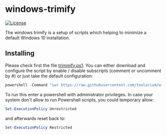 # windows-trimify
[![License](https://img.shields.io/github/license/toolarium/common-build)](https://opensource.org/licenses/MIT)

The windows trimify is a setup of scripts which helping to minimize a default Windows 10 installation. 

## Installing
Please check first the file [trimmify.ps1](https://raw.githubusercontent.com/toolarium/windows-trimify/master/bin/trimmify.ps1). You can either download and configure the script by enable / disable subscripts (comment or uncomment by #) or just take the default configuration:

```powershell
powershell -Command "iwr https://raw.githubusercontent.com/toolarium/windows-trimify/master/bin/trimmify.ps1 | iex"
```

To run this enter a powershell with administrator privileges. In case your system don't allow to run Powershell scripts, you could temporary allow:

```powershell
Set-ExecutionPolicy Unrestricted
```
and afterwards reset back to:

```powershell
Set-ExecutionPolicy Restricted
```
